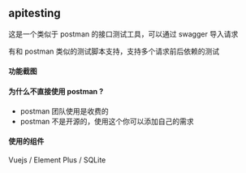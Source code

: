 ## apitesting

这是一个类似于 postman 的接口测试工具，可以通过 swagger 导入请求

有和 postman 类似的测试脚本支持，支持多个请求前后依赖的测试

#### 功能截图



#### 为什么不直接使用 postman ?

- postman 团队使用是收费的
- postman 不是开源的，使用这个你可以添加自己的需求

#### 使用的组件

Vuejs / Element Plus / SQLite
